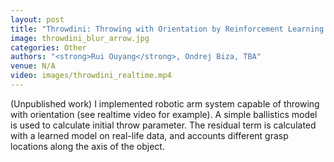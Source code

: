 ```yaml
---
layout: post
title: "Throwdini: Throwing with Orientation by Reinforcement Learning of Physics Model Errors"
image: throwdini_blur_arrow.jpg
categories: Other 
authors: "<strong>Rui Ouyang</strong>, Ondrej Biza, TBA"
venue: N/A 
video: images/throwdini_realtime.mp4
---
```


(Unpublished work) I implemented robotic arm system capable of throwing with orientation (see realtime video for example). A simple ballistics model is used to calculate initial throw parameter. The residual term is calculated with a learned model on real-life data, and accounts different grasp locations along the axis of the object.
